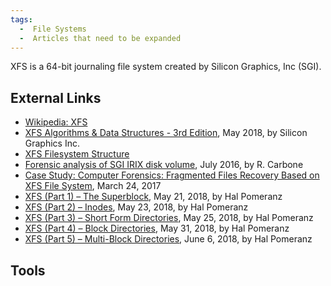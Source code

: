 ```yaml
---
tags:
  -  File Systems
  -  Articles that need to be expanded
---
```

XFS is a 64-bit journaling file system created by Silicon Graphics, Inc
(SGI).

## External Links

- [Wikipedia: XFS](https://en.wikipedia.org/wiki/XFS)
- [XFS Algorithms & Data Structures - 3rd
  Edition](https://mirrors.edge.kernel.org/pub/linux/utils/fs/xfs/docs/xfs_filesystem_structure.pdf),
  May 2018, by Silicon Graphics Inc.
- [XFS Filesystem
  Structure](https://kernel.googlesource.com/pub/scm/fs/xfs/xfs-documentation/+/master/design/XFS_Filesystem_Structure)
- [Forensic analysis of SGI IRIX disk
  volume](https://cradpdf.drdc-rddc.gc.ca/PDFS/unc236/p804237_A1b.pdf),
  July 2016, by R. Carbone
- [Case Study: Computer Forensics: Fragmented Files Recovery Based on
  XFS File
  System](https://blog.salvationdata.com/2017/03/24/fragmented-files-recovery-based-on-xfs-file-system/),
  March 24, 2017
- [XFS (Part 1) – The
  Superblock](https://righteousit.wordpress.com/2018/05/21/xfs-part-1-superblock/),
  May 21, 2018, by Hal Pomeranz
- [XFS (Part 2) –
  Inodes](https://righteousit.wordpress.com/2018/05/23/xfs-part-2-inodes/),
  May 23, 2018, by Hal Pomeranz
- [XFS (Part 3) – Short Form
  Directories](https://righteousit.wordpress.com/2018/05/25/xfs-part-3-short-form-directories/),
  May 25, 2018, by Hal Pomeranz
- [XFS (Part 4) – Block
  Directories](https://righteousit.wordpress.com/2018/05/31/xfs-part-4-block-directories/),
  May 31, 2018, by Hal Pomeranz
- [XFS (Part 5) – Multi-Block
  Directories](https://righteousit.wordpress.com/2018/06/06/xfs-part-5-multi-block-directories/),
  June 6, 2018, by Hal Pomeranz

## Tools

